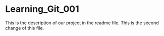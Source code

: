 # Learning_Git_001


This is the description of our project in the readme file.
This is the second change of this file.